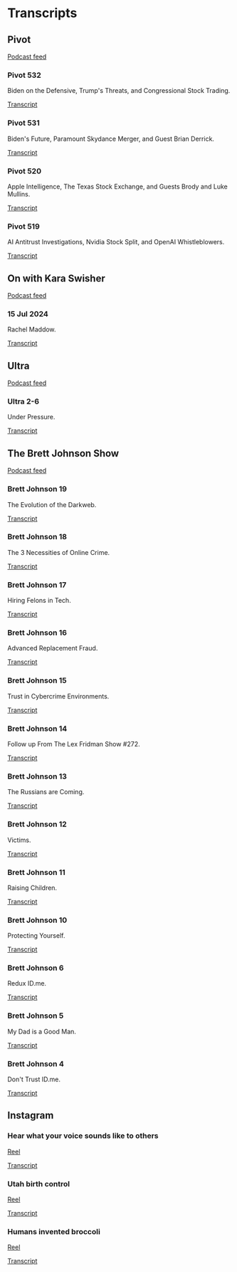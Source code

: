 # Transcripts

## Pivot

[Podcast feed](https://feeds.megaphone.fm/pivot)

### Pivot 532

Biden on the Defensive, Trump's Threats, and Congressional Stock Trading.

[Transcript](https://s3.amazonaws.com/writecomments.com/transcripts/c8bac8518cd00a3a3fe096b112238346.csv)

### Pivot 531

Biden's Future, Paramount Skydance Merger, and Guest Brian Derrick.

[Transcript](https://s3.amazonaws.com/writecomments.com/transcripts/a97c4a379009183487d9421fb3df82cd.csv)

### Pivot 520

Apple Intelligence, The Texas Stock Exchange, and Guests Brody and Luke Mullins.

[Transcript](https://s3.amazonaws.com/writecomments.com/transcripts/43b57a3e007cea403f834d2a6e227a30.csv)

### Pivot 519

AI Antitrust Investigations, Nvidia Stock Split, and OpenAI Whistleblowers.

[Transcript](https://s3.amazonaws.com/writecomments.com/transcripts/f65b93490efbedc75359245c03050ea6.csv)

## On with Kara Swisher

[Podcast feed](https://feeds.megaphone.fm/VMP1684715893)

### 15 Jul 2024

Rachel Maddow.

[Transcript](https://s3.amazonaws.com/writecomments.com/transcripts/be2eaf2c87e2ff291d5d3b565ba248af.csv)

## Ultra

[Podcast feed](https://podcastfeeds.nbcnews.com/_sWHkul5)

### Ultra 2-6

Under Pressure.

[Transcript](https://s3.amazonaws.com/writecomments.com/transcripts/80d33746119e99d138d03c938de26fe2.csv)

## The Brett Johnson Show

[Podcast feed](https://anchor.fm/s/9a92cef4/podcast/rss)

### Brett Johnson 19

The Evolution of the Darkweb.

[Transcript](https://s3.amazonaws.com/writecomments.com/transcripts/92f5002f1dc89929c17a4eea711c5700.csv)

### Brett Johnson 18

The 3 Necessities of Online Crime.

[Transcript](https://s3.amazonaws.com/writecomments.com/transcripts/2f1961c336ff477780f00c0fae36a94d.csv)

### Brett Johnson 17

Hiring Felons in Tech.

[Transcript](https://s3.amazonaws.com/writecomments.com/transcripts/192983fa562b1d9d900073f414ae50b0.csv)

### Brett Johnson 16

Advanced Replacement Fraud.

[Transcript](https://s3.amazonaws.com/writecomments.com/transcripts/2ee8faf5ecebb740d28601aa9a85d914.csv)

### Brett Johnson 15

Trust in Cybercrime Environments.

[Transcript](https://s3.amazonaws.com/writecomments.com/transcripts/ad51e2131dbfdc8b488faea7558fd551.csv)

### Brett Johnson 14

Follow up From The Lex Fridman Show #272.

[Transcript](https://s3.amazonaws.com/writecomments.com/transcripts/9a33eb246ae426b8ea2739402041fca0.csv)

### Brett Johnson 13

The Russians are Coming.

[Transcript](https://s3.amazonaws.com/writecomments.com/transcripts/f0871417e1c31480fa8c7ada31dedae1.csv)

### Brett Johnson 12

Victims.

[Transcript](https://s3.amazonaws.com/writecomments.com/transcripts/527eed2a7336e7eb7d747460ebb4ed36.csv)

### Brett Johnson 11

Raising Children.

[Transcript](https://s3.amazonaws.com/writecomments.com/transcripts/768a8863aa766286b52860c80e4aa573.csv)

### Brett Johnson 10

Protecting Yourself.

[Transcript](https://s3.amazonaws.com/writecomments.com/transcripts/93bce23c91f45450a5b20b9011a7ef4e.csv)

### Brett Johnson 6

Redux ID.me.

[Transcript](https://s3.amazonaws.com/writecomments.com/transcripts/0dad646198b15782f72d92d806ed52ae.csv)

### Brett Johnson 5

My Dad is a Good Man.

[Transcript](https://s3.amazonaws.com/writecomments.com/transcripts/f358822ca3ab84b4b4ea6ea55fbea66d.csv)

### Brett Johnson 4

Don't Trust ID.me.

[Transcript](https://s3.amazonaws.com/writecomments.com/transcripts/0609e3483a7dda3f34709fdb6c9ec563.csv)

## Instagram

### Hear what your voice sounds like to others

[Reel](https://www.instagram.com/reel/C6XAPqbPDa3)

[Transcript](https://s3.amazonaws.com/writecomments.com/transcripts/a4a4083fee4586e6bae11adebf442eab.csv)

### Utah birth control

[Reel](https://www.instagram.com/reel/C4KN7adNaFx)

[Transcript](https://s3.amazonaws.com/writecomments.com/transcripts/413e2e00a33c1e7617bfc2da70a28794.csv)

### Humans invented broccoli

[Reel](https://www.instagram.com/reel/C8Zzlw-IRML/)

[Transcript](https://s3.amazonaws.com/writecomments.com/transcripts/5bed459aae1739f472697f1a5fa60393.csv)

